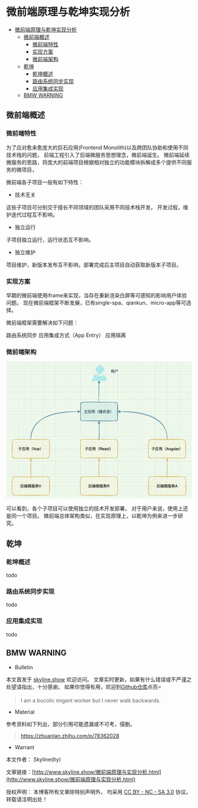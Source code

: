 # 微前端原理与乾坤实现分析

<!-- @import "[TOC]" {cmd="toc" depthFrom=1 depthTo=6 orderedList=false} -->

<!-- code_chunk_output -->

- [微前端原理与乾坤实现分析](#微前端原理与乾坤实现分析)
  - [微前端概述](#微前端概述)
    - [微前端特性](#微前端特性)
    - [实现方案](#实现方案)
    - [微前端架构](#微前端架构)
  - [乾坤](#乾坤)
    - [乾坤概述](#乾坤概述)
    - [路由系统同步实现](#路由系统同步实现)
    - [应用集成实现](#应用集成实现)
  - [BMW WARNING](#bmw-warning)

<!-- /code_chunk_output -->

## 微前端概述

### 微前端特性

为了应对愈来愈庞大的巨石应用(Frontend Monolith)以及跨团队协助和使用不同技术栈的问题，
前端工程引入了后端微服务思想理念，微前端诞生。
微前端延续微服务的思路，将庞大的前端项目根据相对独立的功能模块拆解成多个提供不同服务的微项目，

微前端各子项目一般有如下特性：

* 技术无关

这些子项目可分别交于擅长不同领域的团队采用不同技术栈开发，
开发过程，维护迭代过程互不影响。
 
* 独立运行

子项目独立运行，运行状态互不影响。

* 独立维护

项目维护，新版本发布互不影响，部署完成后主项目自动获取新版本子项目。

### 实现方案

早期的微前端使用iframe来实现，当存在重新渲染白屏等可感知的影响用户体验问题。
现在微前端框架不断发展，已有single-spa、qiankun、micro-app等可选择。

微前端框架需要解决如下问题：

路由系统同步
应用集成方式（App Entry）
应用隔离

### 微前端架构

![微前端原理与实现分析$20230308145720](https://raw.githubusercontent.com/skylinety/blog-pics/master/imgs/%E5%BE%AE%E5%89%8D%E7%AB%AF%E5%8E%9F%E7%90%86%E4%B8%8E%E5%AE%9E%E7%8E%B0%E5%88%86%E6%9E%90%2420230308145720.png)

可以看到，各个子项目可以使用独立的技术开发部署，
对于用户来说，使用上还是同一个项目。
微前端总体架构类似，在实现原理上，以乾坤为例来进一步研究。

## 乾坤

### 乾坤概述

todo

### 路由系统同步实现

todo

### 应用集成实现

todo

## BMW WARNING

* Bulletin

本文首发于 [skyline.show](http://www.skyline.show) 欢迎访问。
文章实时更新，如果有什么错误或不严谨之处望请指出，十分感谢。
如果你觉得有用，欢迎到[Github仓库](https://github.com/skylinety/Blog)点亮⭐️

> I am a bucolic migant worker but I never walk backwards.

* Material

参考资料如下列出，部分引用可能遗漏或不可考，侵删。

> https://zhuanlan.zhihu.com/p/78362028

* Warrant

本文作者： Skyline(lty)

文章链接：[http://www.skyline.show/微前端原理与实现分析.html](http://www.skyline.show/微前端原理与实现分析.html)

授权声明： 本博客所有文章除特别声明外， 均采用 [CC BY - NC - SA 3.0](https://creativecommons.org/licenses/by-nc-sa/3.0/deed.zh) 协议。 转载请注明出处！
